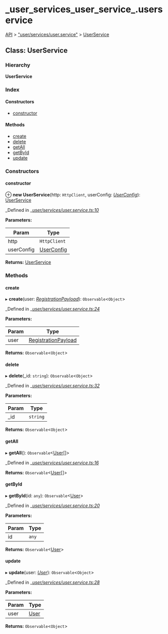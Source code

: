# \_user\_services\_user\_service\_.userservice

[API](../../api-1.md) &gt; ["user/services/user.service"](../modules/_user_services_user_service_.md) &gt; [UserService](_user_services_user_service_.userservice.md)

## Class: UserService

### Hierarchy

**UserService**

### Index

#### Constructors

* [constructor](_user_services_user_service_.userservice.md#constructor)

#### Methods

* [create](_user_services_user_service_.userservice.md#create)
* [delete](_user_services_user_service_.userservice.md#delete)
* [getAll](_user_services_user_service_.userservice.md#getall)
* [getById](_user_services_user_service_.userservice.md#getbyid)
* [update](_user_services_user_service_.userservice.md#update)

### Constructors

#### constructor

⊕ **new UserService**\(http: `HttpClient`, userConfig: [_UserConfig_](_user_user_config_.userconfig.md)\): [UserService](_user_services_user_service_.userservice.md)

_Defined in _[_user/services/user.service.ts:10_](https://github.com/authumn/authumn-angular/blob/93ce399/projects/authumn-angular/src/user/services/user.service.ts#L10)

**Parameters:**

| Param | Type |
| --- | --- |
| http | `HttpClient` |
| userConfig | [UserConfig](_user_user_config_.userconfig.md) |

**Returns:** [UserService](_user_services_user_service_.userservice.md)

### Methods

#### create

▸ **create**\(user: [_RegistrationPayload_](_user_user_actions_.registrationpayload.md)\): `Observable`&lt;`Object`&gt;

_Defined in _[_user/services/user.service.ts:24_](https://github.com/authumn/authumn-angular/blob/93ce399/projects/authumn-angular/src/user/services/user.service.ts#L24)

**Parameters:**

| Param | Type |
| --- | --- |
| user | [RegistrationPayload](_user_user_actions_.registrationpayload.md) |

**Returns:** `Observable`&lt;`Object`&gt;

#### delete

▸ **delete**\(\_id: `string`\): `Observable`&lt;`Object`&gt;

_Defined in _[_user/services/user.service.ts:32_](https://github.com/authumn/authumn-angular/blob/93ce399/projects/authumn-angular/src/user/services/user.service.ts#L32)

**Parameters:**

| Param | Type |
| --- | --- |
| \_id | `string` |

**Returns:** `Observable`&lt;`Object`&gt;

#### getAll

▸ **getAll**\(\): `Observable`&lt;[User](_user_models_user_.user.md)\[\]&gt;

_Defined in _[_user/services/user.service.ts:16_](https://github.com/authumn/authumn-angular/blob/93ce399/projects/authumn-angular/src/user/services/user.service.ts#L16)

**Returns:** `Observable`&lt;[User](_user_models_user_.user.md)\[\]&gt;

#### getById

▸ **getById**\(id: `any`\): `Observable`&lt;[User](_user_models_user_.user.md)&gt;

_Defined in _[_user/services/user.service.ts:20_](https://github.com/authumn/authumn-angular/blob/93ce399/projects/authumn-angular/src/user/services/user.service.ts#L20)

**Parameters:**

| Param | Type |
| --- | --- |
| id | `any` |

**Returns:** `Observable`&lt;[User](_user_models_user_.user.md)&gt;

#### update

▸ **update**\(user: [_User_](_user_models_user_.user.md)\): `Observable`&lt;`Object`&gt;

_Defined in _[_user/services/user.service.ts:28_](https://github.com/authumn/authumn-angular/blob/93ce399/projects/authumn-angular/src/user/services/user.service.ts#L28)

**Parameters:**

| Param | Type |
| --- | --- |
| user | [User](_user_models_user_.user.md) |

**Returns:** `Observable`&lt;`Object`&gt;

